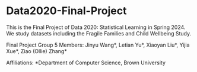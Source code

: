 # Data2020-Final-Project
This is the Final Project of Data 2020: Statistical Learning in Spring 2024. We study datasets including the Fragile Families and Child Wellbeing Study. 

Final Project Group 5 Members: 
Jinyu Wang*, Letian Yu*, Xiaoyan Liu*, Yijia Xue*, Ziao (Ollie) Zhang*

Affiliations: 
*Department of Computer Science, Brown University




